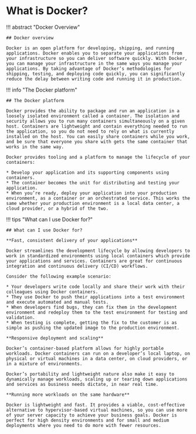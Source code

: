 # What is Docker?

!!! abstract "Docker Overview"

    ## Docker overview

    Docker is an open platform for developing, shipping, and running applications. Docker enables you to separate your applications from your infrastructure so you can deliver software quickly. With Docker, you can manage your infrastructure in the same ways you manage your applications. By taking advantage of Docker’s methodologies for shipping, testing, and deploying code quickly, you can significantly reduce the delay between writing code and running it in production.

!!! info "The Docker platform"

    ## The Docker platform

    Docker provides the ability to package and run an application in a loosely isolated environment called a container. The isolation and security allows you to run many containers simultaneously on a given host. Containers are lightweight and contain everything needed to run the application, so you do not need to rely on what is currently installed on the host. You can easily share containers while you work, and be sure that everyone you share with gets the same container that works in the same way.

    Docker provides tooling and a platform to manage the lifecycle of your containers:

    * Develop your application and its supporting components using containers.
    * The container becomes the unit for distributing and testing your application.
    * When you’re ready, deploy your application into your production environment, as a container or an orchestrated service. This works the same whether your production environment is a local data center, a cloud provider, or a hybrid of the two.

!!! tips "What can I use Docker for?"

    ## What can I use Docker for?

    **Fast, consistent delivery of your applications**

    Docker streamlines the development lifecycle by allowing developers to work in standardized environments using local containers which provide your applications and services. Containers are great for continuous integration and continuous delivery (CI/CD) workflows.

    Consider the following example scenario:

    * Your developers write code locally and share their work with their colleagues using Docker containers. 
    * They use Docker to push their applications into a test environment and execute automated and manual tests.
    * When developers find bugs, they can fix them in the development environment and redeploy them to the test environment for testing and validation.
    * When testing is complete, getting the fix to the customer is as simple as pushing the updated image to the production environment.

    **Responsive deployment and scaling**

    Docker’s container-based platform allows for highly portable workloads. Docker containers can run on a developer’s local laptop, on physical or virtual machines in a data center, on cloud providers, or in a mixture of environments.

    Docker’s portability and lightweight nature also make it easy to dynamically manage workloads, scaling up or tearing down applications and services as business needs dictate, in near real time.

    **Running more workloads on the same hardware**

    Docker is lightweight and fast. It provides a viable, cost-effective alternative to hypervisor-based virtual machines, so you can use more of your server capacity to achieve your business goals. Docker is perfect for high density environments and for small and medium deployments where you need to do more with fewer resources.